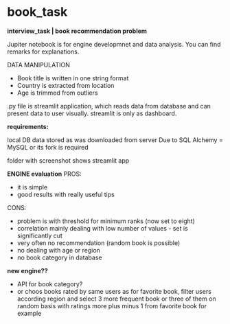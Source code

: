 # book_task
**interview_task | book recommendation problem**

Jupiter notebook is for engine developmnet and data analysis. You can find remarks for explanations.

DATA MANIPULATION
- Book title is written in one string format
- Country is extracted from location
- Age is trimmed from outliers

.py file is streamlit application, which reads data from database and can present data to user visually.
streamlit is only as dashboard.

__requirements:__

local DB
data stored as was downloaded from server
Due to SQL Alchemy = MySQL or its fork is required

folder with screenshot shows streamlit app

__ENGINE evaluation__
PROS:
- it is simple
- good results with really useful tips

CONS:
- problem is with threshold for minimum ranks (now set to eight)
- correlation mainly dealing with low number of values - set is significantly cut
- very often no recommendation (random book is possible)
- no dealing with age or region
- no book category in database

__new engine??__
- API for book category?
- or choos books rated by same users as for favorite book, filter users according region and select 3 more frequent book
or three of them on random basis with ratings more plus minus 1 from favorite book for example


